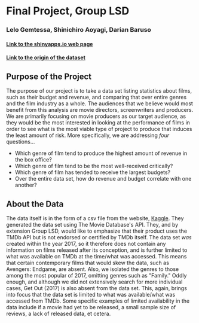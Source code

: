 # Final Project, Group LSD
### Lelo Gemtessa, Shinichiro Aoyagi, Darian Baruso
#### [Link to the shinyapps.io web page](https://daarusba.shinyapps.io/FilmStatsonGenre/)
#### [Link to the origin of the dataset](https://www.kaggle.com/tmdb/tmdb-movie-metadata#tmdb_5000_movies.csv)

## Purpose of the Project
The purpose of our project is to take a data set listing statistics about films, such as
their budget and revenue, and comparing that over entire genres and the film industry as a
whole. The audiences that we believe would most benefit from this analysis are movie
directors, screenwriters and producers. We are primarily focusing on movie producers as our
target audience, as they would be the most interested in looking at the performance of
films in order to see what is the most viable type of project to produce that induces the
least amount of risk. More specifically, we are addressing _four_ questions...

* Which genre of film tend to produce the highest amount of revenue in the box office?
* Which genre of film tend to be the most well-received critically?
* Which genre of film has tended to receive the largest budgets?
* Over the entire data set, how do revenue and budget correlate with one another?

## About the Data
The data itself is in the form of a csv file from the website,
[Kaggle](https://www.kaggle.com/tmdb/tmdb-movie-metadata#tmdb_5000_movies.csv). They
generated the data set using The Movie Database's API. They, and by extension Group LSD,
would like to emphasize that their product uses the TMDb API but is not endorsed or
certified by TMDb itself. The data set _was_ created within the year 2017, so it
therefore does not contain any information on films released after its conception, and is
further limited to what was available on TMDb at the time/what was accessed. This means
that certain contemporary films that would skew the data, such as Avengers: Endgame, are
absent. Also, we isolated the genres to those among the most popular of 2017, omitting
genres such as "Family." Oddly enough, and although we did not extensively search for
more individual cases, Get Out (2017) is also absent from the data set. This, again,
brings into focus that the data set is limited to what was available/what was accessed
from TMDb. Some specific examples of limited availability in the data include if a movie
had yet to be released, a small sample size of reviews, a lack of released data, et
cetera.



